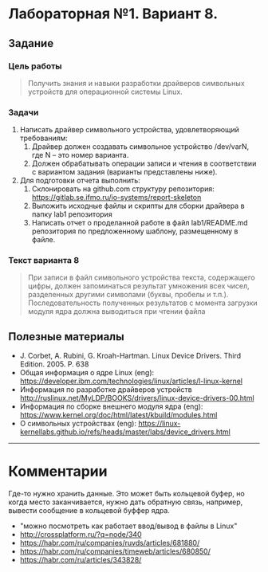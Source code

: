 # Лабораторная №1. Вариант 8.

## Задание

### Цель работы

> Получить знания и навыки разработки драйверов символьных устройств для
> операционной системы Linux.

### Задачи

1. Написать драйвер символьного устройства, удовлетворяющий требованиям:
    1. Драйвер должен создавать символьное устройство /dev/varN, где N – это
       номер варианта.
    2. Должен обрабатывать операции записи и чтения в соответствии с вариантом
       задания (варианты представлены ниже).
2. Для подготовки отчета выполнить:
    1. Склонировать на github.com структуру репозитория:
       https://gitlab.se.ifmo.ru/io-systems/report-skeleton
    2. Выложить исходные файлы и скрипты для сборки драйвера в папку lab1
       репозитория
    3. Написать отчет о проделанной работе в файл lab1/README.md репозитория по
       предложенному шаблону, размещенному в файле.

### Текст варианта 8

> При записи в файл символьного устройства текста, содержащего цифры, должен
> запоминаться результат умножения всех чисел, разделенных другими символами
> (буквы, пробелы и т.п.). Последовательность полученных результатов с момента
> загрузки модуля ядра должна выводиться при чтении файла

## Полезные материалы

- J. Corbet, A. Rubini, G. Kroah-Hartman. Linux Device Drivers. Third Edition.
  2005. P. 638
- Общая информация о ядре Linux (eng):
  https://developer.ibm.com/technologies/linux/articles/l-linux-kernel
- Информация по разработке драйверов устройств
  http://ruslinux.net/MyLDP/BOOKS/drivers/linux-device-drivers-00.html
- Информация по сборке внешнего модуля ядра (eng):
  https://www.kernel.org/doc/html/latest/kbuild/modules.html
- О символьных устройствах (eng):
  https://linux-kernellabs.github.io/refs/heads/master/labs/device_drivers.html

- - -

# Комментарии

Где-то нужно хранить данные. Это может быть кольцевой буфер, но когда место
заканчивается, нужно дать обратную связь, например, вывести сообщение в
кольцевой буффер ядра.

- "можно посмотреть как работает ввод/вывод в файлы в Linux"
- http://crossplatform.ru/?q=node/340
- https://habr.com/ru/companies/ruvds/articles/681880/
- https://habr.com/ru/companies/timeweb/articles/680850/
- https://habr.com/ru/articles/343828/

